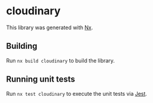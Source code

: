 # cloudinary

This library was generated with [Nx](https://nx.dev).

## Building

Run `nx build cloudinary` to build the library.

## Running unit tests

Run `nx test cloudinary` to execute the unit tests via [Jest](https://jestjs.io).
